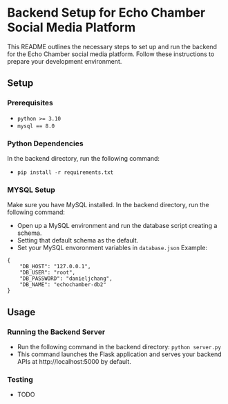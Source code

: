# Backend Setup for Echo Chamber Social Media Platform

This README outlines the necessary steps to set up and run the backend for the Echo Chamber social media platform. Follow these instructions to prepare your development environment.

## Setup

### Prerequisites
- ```python >= 3.10```
- ```mysql == 8.0```
### Python Dependencies
In the backend directory, run the following command:
- ```pip install -r requirements.txt```

### MYSQL Setup
Make sure you have MySQL installed.
In the backend directory, run the following command: 
- Open up a MySQL environment and run the database script creating a schema.
- Setting that default schema as the default.
- Set your MySQL envoronment variables in ```database.json```
Example: 
```
{
    "DB_HOST": "127.0.0.1",
    "DB_USER": "root",
    "DB_PASSWORD": "danieljchang",
    "DB_NAME": "echochamber-db2"
}
```

## Usage
### Running the Backend Server
- Run the following command in the backend directory: ```python server.py```
- This command launches the Flask application and serves your backend APIs at http://localhost:5000 by default.


### Testing
- TODO
